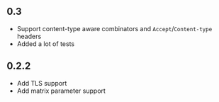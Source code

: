 0.3
---
* Support content-type aware combinators and `Accept`/`Content-type` headers
* Added a lot of tests

0.2.2
-----
* Add TLS support
* Add matrix parameter support 